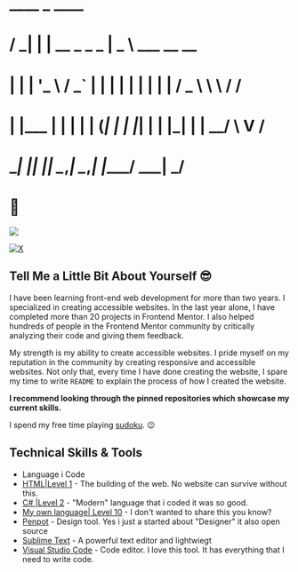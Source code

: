 
#   ____   _                       ____                 
#  / ___| | |__     __ _   _   _  |  _ \    ___  __   __
# | |     | '_ \   / _` | | | | | | | | |  / _ \ \ \ / /
# | |___  | | | | | (_| | | |_| | | |_| | |  __/  \ V / 
#  \____| |_| |_|  \__,_|  \__,_| |____/   \___|   \_/  
                                                       
# :wave:

![](https://raw.githubusercontent.com/vanzasetia/vanzasetia/main/images/banner.jpg)

<div align="left">
  <a href="https://twitter.com/LeBaoChauDev" target="_blank"><img src="https://img.shields.io/twitter/follow/LeBaoChauDev?logo=twitter&style=for-the-badge" alt="X" /></a> 
</div>

## Tell Me a Little Bit About Yourself :sunglasses:

I have been learning front-end web development for more than two years. I specialized in creating accessible websites. In the last year alone, I have completed more than 20 projects in Frontend Mentor. I also helped hundreds of people in the Frontend Mentor community by critically analyzing their code and giving them feedback.

My strength is my ability to create accessible websites. I pride myself on my reputation in the community by creating responsive and accessible websites. Not only that, every time I have done creating the website, I spare my time to write `README` to explain the process of how I created the website.

**I recommend looking through the pinned repositories which showcase my current skills.**

I spend my free time playing [sudoku](https://en.wikipedia.org/wiki/Sudoku). :wink:

## Technical Skills & Tools
- Language i Code
- [HTML|Level 1](https://developer.mozilla.org/en-US/docs/Web/html) - The building of the web. No website can survive without this.
- [C# |Level 2](https://learn.microsoft.com/en-us/dotnet/csharp/) - "Modern" language that i coded it was so good.
- [My own language| Level 10](https://) - I don't wanted to share this you know?
- [Penpot](https://www.penpot.app/) - Design tool. Yes i just a started about "Designer" it also open source 
- [Sublime Text](https://www.sublimetext.com/) - A powerful text editor and lightwiegt
- [Visual Studio Code](https://code.visualstudio.com/) - Code editor. I love this tool. It has everything that I need to write code.


